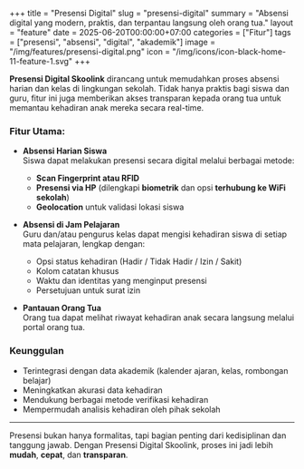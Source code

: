 +++
title = "Presensi Digital"
slug = "presensi-digital"
summary = "Absensi digital yang modern, praktis, dan terpantau langsung oleh orang tua."
layout = "feature"
date = 2025-06-20T00:00:00+07:00
categories = ["Fitur"]
tags = ["presensi", "absensi", "digital", "akademik"]
image = "/img/features/presensi-digital.png"
icon = "/img/icons/icon-black-home-11-feature-1.svg"
+++

**Presensi Digital Skoolink** dirancang untuk memudahkan proses absensi harian dan kelas di lingkungan sekolah. Tidak hanya praktis bagi siswa dan guru, fitur ini juga memberikan akses transparan kepada orang tua untuk memantau kehadiran anak mereka secara real-time.

### Fitur Utama:

- **Absensi Harian Siswa**  
  Siswa dapat melakukan presensi secara digital melalui berbagai metode:
  - **Scan Fingerprint atau RFID**
  - **Presensi via HP** (dilengkapi **biometrik** dan opsi **terhubung ke WiFi sekolah**)
  - **Geolocation** untuk validasi lokasi siswa

- **Absensi di Jam Pelajaran**  
  Guru dan/atau pengurus kelas dapat mengisi kehadiran siswa di setiap mata pelajaran, lengkap dengan:
  - Opsi status kehadiran (Hadir / Tidak Hadir / Izin / Sakit)
  - Kolom catatan khusus
  - Waktu dan identitas yang menginput presensi
  - Persetujuan untuk surat izin

- **Pantauan Orang Tua**  
  Orang tua dapat melihat riwayat kehadiran anak secara langsung melalui portal orang tua.

### Keunggulan

- Terintegrasi dengan data akademik (kalender ajaran, kelas, rombongan belajar)
- Meningkatkan akurasi data kehadiran
- Mendukung berbagai metode verifikasi kehadiran
- Mempermudah analisis kehadiran oleh pihak sekolah

---

Presensi bukan hanya formalitas, tapi bagian penting dari kedisiplinan dan tanggung jawab. Dengan Presensi Digital Skoolink, proses ini jadi lebih **mudah**, **cepat**, dan **transparan**.
